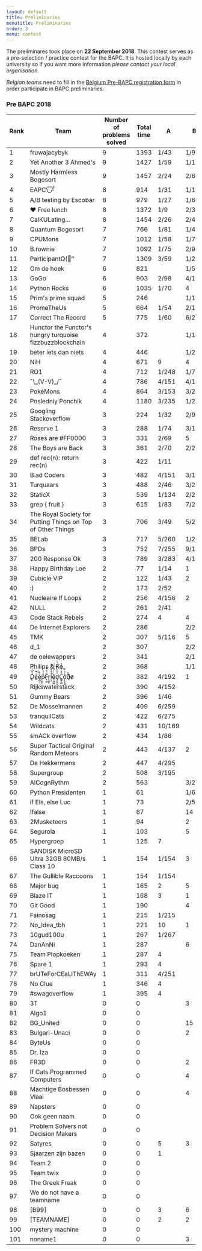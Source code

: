 ```yaml
---
layout: default
title: Preliminaries
menutitle: Preliminaries
order: 3
menu: contest
---
```


The preliminares took place on <b>22 September 2018</b>. 
This contest serves as a pre-selection / practice contest for the BAPC. It is hosted locally by each university
so if you want more information *please contact your local organisation*.     

*Belgian teams* need to fill in the <a target="_blank" href="https://docs.google.com/forms/d/e/1FAIpQLSdsHdqU8TIeMMeCE5F0ALAh8MqvBwtiJBX8J3rS7uStlP9DKQ/viewform?usp=sf_link">Belgium 
Pre-BAPC registration form</a>  in order participate in BAPC preliminaries.

<h3>Pre BAPC 2018</h3><table class="table">
<thead>
<tr>
<th>Rank</th>
<th class="name">Team</th>
<th class="problems">Number of problems solved</th>
<th class="score">Total time</th>
<th class="score text-center">A</th>
<th class="score text-center">B</th>
<th class="score text-center">C</th>
<th class="score text-center">D</th>
<th class="score text-center">E</th>
<th class="score text-center">F</th>
<th class="score text-center">G</th>
<th class="score text-center">H</th>
<th class="score text-center">I</th>
<th class="score text-center">J</th>
<th class="score text-center">K</th>
</tr>
</thead>
<tbody>
<tr>
<td>1</td>
<td>fruwajacybyk </td>
<td>9</td>
<td>1393</td>
<td class="score text-center success">1/43</td>
<td class="score text-center success">1/98</td>
<td class="score text-center success">2/216</td>
<td class="score text-center success">1/154</td>
<td class="score text-center success">1/117</td>
<td class="score text-center"></td>
<td class="score text-center danger">1</td>
<td class="score text-center success">1/15</td>
<td class="score text-center success">3/188</td>
<td class="score text-center success">1/225</td>
<td class="score text-center success">1/277</td>
</tr>
<tr>
<td>2</td>
<td>Yet Another 3 Ahmed's </td>
<td>9</td>
<td>1427</td>
<td class="score text-center success">1/59</td>
<td class="score text-center success">1/154</td>
<td class="score text-center success">3/150</td>
<td class="score text-center success">3/252</td>
<td class="score text-center success">2/93</td>
<td class="score text-center"></td>
<td class="score text-center"></td>
<td class="score text-center success">1/32</td>
<td class="score text-center success">1/120</td>
<td class="score text-center success">1/220</td>
<td class="score text-center success">1/247</td>
</tr>
<tr>
<td>3</td>
<td>Mostly Harmless Bogosort </td>
<td>9</td>
<td>1457</td>
<td class="score text-center success">2/24</td>
<td class="score text-center success">2/65</td>
<td class="score text-center success">1/272</td>
<td class="score text-center success">3/275</td>
<td class="score text-center success">1/73</td>
<td class="score text-center"></td>
<td class="score text-center danger">4</td>
<td class="score text-center success">1/39</td>
<td class="score text-center success">1/177</td>
<td class="score text-center success">1/148</td>
<td class="score text-center success">2/284</td>
</tr>
<tr>
<td>4</td>
<td>EAPC\̅_̅/̷̚ʾ </td>
<td>8</td>
<td>914</td>
<td class="score text-center success">1/31</td>
<td class="score text-center success">1/118</td>
<td class="score text-center success">1/221</td>
<td class="score text-center success">1/172</td>
<td class="score text-center success">1/55</td>
<td class="score text-center danger">1</td>
<td class="score text-center danger">1</td>
<td class="score text-center success">1/67</td>
<td class="score text-center"></td>
<td class="score text-center success">2/87</td>
<td class="score text-center success">1/143</td>
</tr>
<tr>
<td>5</td>
<td>A/B testing by Escobar </td>
<td>8</td>
<td>979</td>
<td class="score text-center success">1/27</td>
<td class="score text-center success">1/67</td>
<td class="score text-center success">2/201</td>
<td class="score text-center success">1/105</td>
<td class="score text-center success">5/158</td>
<td class="score text-center"></td>
<td class="score text-center"></td>
<td class="score text-center success">1/14</td>
<td class="score text-center success">1/47</td>
<td class="score text-center"></td>
<td class="score text-center success">1/260</td>
</tr>
<tr>
<td>6</td>
<td>♥ Free lunch </td>
<td>8</td>
<td>1372</td>
<td class="score text-center success">1/9</td>
<td class="score text-center success">2/38</td>
<td class="score text-center success">1/270</td>
<td class="score text-center success">3/283</td>
<td class="score text-center success">1/226</td>
<td class="score text-center"></td>
<td class="score text-center danger">2</td>
<td class="score text-center success">1/20</td>
<td class="score text-center"></td>
<td class="score text-center success">2/175</td>
<td class="score text-center success">2/251</td>
</tr>
<tr>
<td>7</td>
<td>CalKULating... </td>
<td>8</td>
<td>1454</td>
<td class="score text-center success">2/26</td>
<td class="score text-center success">2/43</td>
<td class="score text-center success">1/297</td>
<td class="score text-center success">1/238</td>
<td class="score text-center success">3/192</td>
<td class="score text-center danger">1</td>
<td class="score text-center danger">1</td>
<td class="score text-center success">2/61</td>
<td class="score text-center success">1/292</td>
<td class="score text-center success">1/205</td>
<td class="score text-center danger">1</td>
</tr>
<tr>
<td>8</td>
<td>Quantum Bogosort </td>
<td>7</td>
<td>766</td>
<td class="score text-center success">1/81</td>
<td class="score text-center success">1/40</td>
<td class="score text-center"></td>
<td class="score text-center success">1/214</td>
<td class="score text-center success">1/108</td>
<td class="score text-center"></td>
<td class="score text-center danger">3</td>
<td class="score text-center success">1/14</td>
<td class="score text-center success">2/230</td>
<td class="score text-center success">1/59</td>
<td class="score text-center"></td>
</tr>
<tr>
<td>9</td>
<td>CPUMons </td>
<td>7</td>
<td>1012</td>
<td class="score text-center success">1/58</td>
<td class="score text-center success">1/74</td>
<td class="score text-center"></td>
<td class="score text-center success">3/177</td>
<td class="score text-center danger">3</td>
<td class="score text-center"></td>
<td class="score text-center success">2/299</td>
<td class="score text-center success">1/26</td>
<td class="score text-center success">2/82</td>
<td class="score text-center success">1/216</td>
<td class="score text-center"></td>
</tr>
<tr>
<td>10</td>
<td>B.rownie </td>
<td>7</td>
<td>1092</td>
<td class="score text-center success">1/75</td>
<td class="score text-center success">2/99</td>
<td class="score text-center danger">1</td>
<td class="score text-center success">1/200</td>
<td class="score text-center success">1/177</td>
<td class="score text-center"></td>
<td class="score text-center"></td>
<td class="score text-center success">4/52</td>
<td class="score text-center success">3/135</td>
<td class="score text-center success">1/234</td>
<td class="score text-center danger">1</td>
</tr>
<tr>
<td>11</td>
<td>ParticipantΩ(🦆ⁿ </td>
<td>7</td>
<td>1309</td>
<td class="score text-center success">3/59</td>
<td class="score text-center success">1/201</td>
<td class="score text-center success">1/107</td>
<td class="score text-center success">1/251</td>
<td class="score text-center success">1/280</td>
<td class="score text-center"></td>
<td class="score text-center danger">1</td>
<td class="score text-center success">2/64</td>
<td class="score text-center"></td>
<td class="score text-center success">2/267</td>
<td class="score text-center"></td>
</tr>
<tr>
<td>12</td>
<td>Om de hoek </td>
<td>6</td>
<td>821</td>
<td class="score text-center"></td>
<td class="score text-center success">1/54</td>
<td class="score text-center success">4/187</td>
<td class="score text-center success">1/232</td>
<td class="score text-center"></td>
<td class="score text-center success">2/45</td>
<td class="score text-center danger">1</td>
<td class="score text-center"></td>
<td class="score text-center success">1/29</td>
<td class="score text-center danger">3</td>
<td class="score text-center success">2/174</td>
</tr>
<tr>
<td>13</td>
<td>GoGo </td>
<td>6</td>
<td>903</td>
<td class="score text-center success">2/98</td>
<td class="score text-center success">4/142</td>
<td class="score text-center success">3/198</td>
<td class="score text-center success">1/175</td>
<td class="score text-center danger">4</td>
<td class="score text-center"></td>
<td class="score text-center"></td>
<td class="score text-center success">1/42</td>
<td class="score text-center success">1/128</td>
<td class="score text-center"></td>
<td class="score text-center"></td>
</tr>
<tr>
<td>14</td>
<td>Python Rocks </td>
<td>6</td>
<td>1035</td>
<td class="score text-center success">1/70</td>
<td class="score text-center danger">4</td>
<td class="score text-center success">1/270</td>
<td class="score text-center"></td>
<td class="score text-center success">2/155</td>
<td class="score text-center"></td>
<td class="score text-center"></td>
<td class="score text-center success">2/55</td>
<td class="score text-center danger">3</td>
<td class="score text-center success">1/240</td>
<td class="score text-center success">1/205</td>
</tr>
<tr>
<td>15</td>
<td>Prim's prime squad </td>
<td>5</td>
<td>246</td>
<td class="score text-center"></td>
<td class="score text-center success">1/11</td>
<td class="score text-center success">1/49</td>
<td class="score text-center danger">3</td>
<td class="score text-center success">2/111</td>
<td class="score text-center danger">4</td>
<td class="score text-center"></td>
<td class="score text-center"></td>
<td class="score text-center success">1/22</td>
<td class="score text-center"></td>
<td class="score text-center success">1/33</td>
</tr>
<tr>
<td>16</td>
<td>PromeTheUs </td>
<td>5</td>
<td>664</td>
<td class="score text-center success">1/54</td>
<td class="score text-center success">2/144</td>
<td class="score text-center success">2/172</td>
<td class="score text-center danger">3</td>
<td class="score text-center"></td>
<td class="score text-center"></td>
<td class="score text-center"></td>
<td class="score text-center success">1/33</td>
<td class="score text-center"></td>
<td class="score text-center"></td>
<td class="score text-center success">2/201</td>
</tr>
<tr>
<td>17</td>
<td>Correct The Record </td>
<td>5</td>
<td>775</td>
<td class="score text-center success">1/60</td>
<td class="score text-center success">6/228</td>
<td class="score text-center"></td>
<td class="score text-center"></td>
<td class="score text-center success">1/283</td>
<td class="score text-center"></td>
<td class="score text-center"></td>
<td class="score text-center success">1/24</td>
<td class="score text-center danger">1</td>
<td class="score text-center success">1/80</td>
<td class="score text-center"></td>
</tr>
<tr>
<td>18</td>
<td>Hunctor the Functor's hungry turquoise fizzbuzzblockchain </td>
<td>4</td>
<td>372</td>
<td class="score text-center"></td>
<td class="score text-center success">1/10</td>
<td class="score text-center success">1/46</td>
<td class="score text-center danger">4</td>
<td class="score text-center danger">1</td>
<td class="score text-center danger">2</td>
<td class="score text-center danger">1</td>
<td class="score text-center danger">1</td>
<td class="score text-center success">1/65</td>
<td class="score text-center danger">1</td>
<td class="score text-center success">2/231</td>
</tr>
<tr>
<td>19</td>
<td>beter iets dan niets </td>
<td>4</td>
<td>446</td>
<td class="score text-center"></td>
<td class="score text-center success">1/23</td>
<td class="score text-center success">1/235</td>
<td class="score text-center danger">4</td>
<td class="score text-center"></td>
<td class="score text-center danger">2</td>
<td class="score text-center"></td>
<td class="score text-center danger">1</td>
<td class="score text-center success">1/51</td>
<td class="score text-center danger">2</td>
<td class="score text-center success">1/137</td>
</tr>
<tr>
<td>20</td>
<td>NiH </td>
<td>4</td>
<td>671</td>
<td class="score text-center danger">9</td>
<td class="score text-center danger">4</td>
<td class="score text-center success">2/238</td>
<td class="score text-center success">1/135</td>
<td class="score text-center danger">1</td>
<td class="score text-center"></td>
<td class="score text-center"></td>
<td class="score text-center success">1/18</td>
<td class="score text-center success">5/180</td>
<td class="score text-center"></td>
<td class="score text-center"></td>
</tr>
<tr>
<td>21</td>
<td>RO1 </td>
<td>4</td>
<td>712</td>
<td class="score text-center success">1/248</td>
<td class="score text-center success">1/77</td>
<td class="score text-center"></td>
<td class="score text-center"></td>
<td class="score text-center"></td>
<td class="score text-center"></td>
<td class="score text-center"></td>
<td class="score text-center success">1/108</td>
<td class="score text-center"></td>
<td class="score text-center success">1/279</td>
<td class="score text-center"></td>
</tr>
<tr>
<td>22</td>
<td>¯\_(V-V)_/¯ </td>
<td>4</td>
<td>786</td>
<td class="score text-center success">4/151</td>
<td class="score text-center success">4/128</td>
<td class="score text-center danger">1</td>
<td class="score text-center danger">1</td>
<td class="score text-center danger">1</td>
<td class="score text-center danger">1</td>
<td class="score text-center danger">1</td>
<td class="score text-center success">3/72</td>
<td class="score text-center danger">2</td>
<td class="score text-center success">1/275</td>
<td class="score text-center danger">2</td>
</tr>
<tr>
<td>23</td>
<td>PokéMons </td>
<td>4</td>
<td>864</td>
<td class="score text-center success">3/153</td>
<td class="score text-center success">3/229</td>
<td class="score text-center"></td>
<td class="score text-center success">2/118</td>
<td class="score text-center danger">3</td>
<td class="score text-center"></td>
<td class="score text-center"></td>
<td class="score text-center success">4/204</td>
<td class="score text-center"></td>
<td class="score text-center"></td>
<td class="score text-center"></td>
</tr>
<tr>
<td>24</td>
<td>Posledniy Ponchik </td>
<td>4</td>
<td>1180</td>
<td class="score text-center success">3/235</td>
<td class="score text-center success">1/287</td>
<td class="score text-center"></td>
<td class="score text-center"></td>
<td class="score text-center success">2/297</td>
<td class="score text-center"></td>
<td class="score text-center"></td>
<td class="score text-center success">6/201</td>
<td class="score text-center"></td>
<td class="score text-center"></td>
<td class="score text-center"></td>
</tr>
<tr>
<td>25</td>
<td>Googling Stackoverflow </td>
<td>3</td>
<td>224</td>
<td class="score text-center success">1/32</td>
<td class="score text-center success">2/93</td>
<td class="score text-center"></td>
<td class="score text-center danger">1</td>
<td class="score text-center"></td>
<td class="score text-center"></td>
<td class="score text-center"></td>
<td class="score text-center success">2/59</td>
<td class="score text-center danger">1</td>
<td class="score text-center"></td>
<td class="score text-center"></td>
</tr>
<tr>
<td>26</td>
<td>Reserve 1 </td>
<td>3</td>
<td>288</td>
<td class="score text-center success">1/74</td>
<td class="score text-center success">3/139</td>
<td class="score text-center"></td>
<td class="score text-center"></td>
<td class="score text-center danger">5</td>
<td class="score text-center"></td>
<td class="score text-center"></td>
<td class="score text-center success">1/35</td>
<td class="score text-center"></td>
<td class="score text-center"></td>
<td class="score text-center"></td>
</tr>
<tr>
<td>27</td>
<td>Roses are #FF0000 </td>
<td>3</td>
<td>331</td>
<td class="score text-center success">2/69</td>
<td class="score text-center danger">5</td>
<td class="score text-center danger">3</td>
<td class="score text-center"></td>
<td class="score text-center"></td>
<td class="score text-center"></td>
<td class="score text-center"></td>
<td class="score text-center success">1/56</td>
<td class="score text-center danger">3</td>
<td class="score text-center success">4/126</td>
<td class="score text-center"></td>
</tr>
<tr>
<td>28</td>
<td>The Boys are Back </td>
<td>3</td>
<td>361</td>
<td class="score text-center success">2/70</td>
<td class="score text-center success">2/210</td>
<td class="score text-center"></td>
<td class="score text-center"></td>
<td class="score text-center danger">1</td>
<td class="score text-center"></td>
<td class="score text-center"></td>
<td class="score text-center success">1/41</td>
<td class="score text-center danger">2</td>
<td class="score text-center"></td>
<td class="score text-center"></td>
</tr>
<tr>
<td>29</td>
<td>def rec(n): return rec(n) </td>
<td>3</td>
<td>422</td>
<td class="score text-center success">1/11</td>
<td class="score text-center"></td>
<td class="score text-center"></td>
<td class="score text-center"></td>
<td class="score text-center"></td>
<td class="score text-center"></td>
<td class="score text-center success">5/297</td>
<td class="score text-center success">1/34</td>
<td class="score text-center"></td>
<td class="score text-center"></td>
<td class="score text-center"></td>
</tr>
<tr>
<td>30</td>
<td>B.ad Coders </td>
<td>3</td>
<td>482</td>
<td class="score text-center success">4/151</td>
<td class="score text-center success">3/168</td>
<td class="score text-center"></td>
<td class="score text-center"></td>
<td class="score text-center danger">3</td>
<td class="score text-center"></td>
<td class="score text-center"></td>
<td class="score text-center success">2/43</td>
<td class="score text-center danger">1</td>
<td class="score text-center"></td>
<td class="score text-center"></td>
</tr>
<tr>
<td>31</td>
<td>Turquaars </td>
<td>3</td>
<td>488</td>
<td class="score text-center success">2/46</td>
<td class="score text-center success">3/297</td>
<td class="score text-center"></td>
<td class="score text-center"></td>
<td class="score text-center"></td>
<td class="score text-center"></td>
<td class="score text-center"></td>
<td class="score text-center success">1/85</td>
<td class="score text-center danger">5</td>
<td class="score text-center"></td>
<td class="score text-center"></td>
</tr>
<tr>
<td>32</td>
<td>StaticX </td>
<td>3</td>
<td>539</td>
<td class="score text-center success">1/134</td>
<td class="score text-center success">2/272</td>
<td class="score text-center"></td>
<td class="score text-center"></td>
<td class="score text-center"></td>
<td class="score text-center"></td>
<td class="score text-center"></td>
<td class="score text-center success">3/73</td>
<td class="score text-center danger">3</td>
<td class="score text-center"></td>
<td class="score text-center"></td>
</tr>
<tr>
<td>33</td>
<td>grep { fruit } </td>
<td>3</td>
<td>615</td>
<td class="score text-center success">1/83</td>
<td class="score text-center success">7/282</td>
<td class="score text-center"></td>
<td class="score text-center"></td>
<td class="score text-center"></td>
<td class="score text-center"></td>
<td class="score text-center"></td>
<td class="score text-center success">1/130</td>
<td class="score text-center"></td>
<td class="score text-center"></td>
<td class="score text-center"></td>
</tr>
<tr>
<td>34</td>
<td>The Royal Society for Putting Things on Top of Other Things </td>
<td>3</td>
<td>706</td>
<td class="score text-center success">3/49</td>
<td class="score text-center success">5/252</td>
<td class="score text-center"></td>
<td class="score text-center"></td>
<td class="score text-center"></td>
<td class="score text-center"></td>
<td class="score text-center"></td>
<td class="score text-center success">2/265</td>
<td class="score text-center danger">4</td>
<td class="score text-center"></td>
<td class="score text-center"></td>
</tr>
<tr>
<td>35</td>
<td>BELab </td>
<td>3</td>
<td>717</td>
<td class="score text-center success">5/260</td>
<td class="score text-center success">1/228</td>
<td class="score text-center"></td>
<td class="score text-center danger">2</td>
<td class="score text-center"></td>
<td class="score text-center"></td>
<td class="score text-center"></td>
<td class="score text-center success">1/149</td>
<td class="score text-center"></td>
<td class="score text-center"></td>
<td class="score text-center"></td>
</tr>
<tr>
<td>36</td>
<td>BPDs </td>
<td>3</td>
<td>752</td>
<td class="score text-center success">7/255</td>
<td class="score text-center success">9/176</td>
<td class="score text-center"></td>
<td class="score text-center"></td>
<td class="score text-center"></td>
<td class="score text-center"></td>
<td class="score text-center"></td>
<td class="score text-center success">1/41</td>
<td class="score text-center"></td>
<td class="score text-center"></td>
<td class="score text-center"></td>
</tr>
<tr>
<td>37</td>
<td>200 Response Ok </td>
<td>3</td>
<td>789</td>
<td class="score text-center success">3/283</td>
<td class="score text-center success">4/152</td>
<td class="score text-center"></td>
<td class="score text-center"></td>
<td class="score text-center"></td>
<td class="score text-center"></td>
<td class="score text-center"></td>
<td class="score text-center success">4/194</td>
<td class="score text-center danger">2</td>
<td class="score text-center"></td>
<td class="score text-center"></td>
</tr>
<tr>
<td>38</td>
<td>Happy Birthday Loe </td>
<td>2</td>
<td>77</td>
<td class="score text-center success">1/14</td>
<td class="score text-center danger">1</td>
<td class="score text-center"></td>
<td class="score text-center danger">2</td>
<td class="score text-center"></td>
<td class="score text-center"></td>
<td class="score text-center"></td>
<td class="score text-center success">1/63</td>
<td class="score text-center"></td>
<td class="score text-center danger">6</td>
<td class="score text-center"></td>
</tr>
<tr>
<td>39</td>
<td>Cubicle VIP </td>
<td>2</td>
<td>122</td>
<td class="score text-center success">1/43</td>
<td class="score text-center danger">2</td>
<td class="score text-center danger">4</td>
<td class="score text-center danger">1</td>
<td class="score text-center"></td>
<td class="score text-center"></td>
<td class="score text-center"></td>
<td class="score text-center success">1/79</td>
<td class="score text-center danger">2</td>
<td class="score text-center"></td>
<td class="score text-center"></td>
</tr>
<tr>
<td>40</td>
<td>:) </td>
<td>2</td>
<td>173</td>
<td class="score text-center success">2/52</td>
<td class="score text-center"></td>
<td class="score text-center danger">9</td>
<td class="score text-center"></td>
<td class="score text-center"></td>
<td class="score text-center"></td>
<td class="score text-center"></td>
<td class="score text-center success">1/101</td>
<td class="score text-center"></td>
<td class="score text-center danger">1</td>
<td class="score text-center"></td>
</tr>
<tr>
<td>41</td>
<td>Nucleaire If Loops </td>
<td>2</td>
<td>256</td>
<td class="score text-center success">4/156</td>
<td class="score text-center danger">2</td>
<td class="score text-center"></td>
<td class="score text-center danger">3</td>
<td class="score text-center"></td>
<td class="score text-center"></td>
<td class="score text-center"></td>
<td class="score text-center success">1/40</td>
<td class="score text-center"></td>
<td class="score text-center danger">1</td>
<td class="score text-center"></td>
</tr>
<tr>
<td>42</td>
<td>NULL </td>
<td>2</td>
<td>261</td>
<td class="score text-center success">2/41</td>
<td class="score text-center"></td>
<td class="score text-center"></td>
<td class="score text-center"></td>
<td class="score text-center"></td>
<td class="score text-center"></td>
<td class="score text-center"></td>
<td class="score text-center success">2/180</td>
<td class="score text-center"></td>
<td class="score text-center danger">1</td>
<td class="score text-center"></td>
</tr>
<tr>
<td>43</td>
<td>Code Stack Rebels </td>
<td>2</td>
<td>274</td>
<td class="score text-center danger">4</td>
<td class="score text-center danger">4</td>
<td class="score text-center success">3/161</td>
<td class="score text-center"></td>
<td class="score text-center"></td>
<td class="score text-center"></td>
<td class="score text-center"></td>
<td class="score text-center success">1/73</td>
<td class="score text-center danger">5</td>
<td class="score text-center"></td>
<td class="score text-center"></td>
</tr>
<tr>
<td>44</td>
<td>De Internet Explorers </td>
<td>2</td>
<td>286</td>
<td class="score text-center"></td>
<td class="score text-center success">2/24</td>
<td class="score text-center"></td>
<td class="score text-center"></td>
<td class="score text-center"></td>
<td class="score text-center"></td>
<td class="score text-center danger">1</td>
<td class="score text-center"></td>
<td class="score text-center success">2/222</td>
<td class="score text-center"></td>
<td class="score text-center"></td>
</tr>
<tr>
<td>45</td>
<td>TMK </td>
<td>2</td>
<td>307</td>
<td class="score text-center success">5/116</td>
<td class="score text-center danger">5</td>
<td class="score text-center"></td>
<td class="score text-center"></td>
<td class="score text-center danger">2</td>
<td class="score text-center"></td>
<td class="score text-center"></td>
<td class="score text-center success">2/91</td>
<td class="score text-center danger">2</td>
<td class="score text-center"></td>
<td class="score text-center"></td>
</tr>
<tr>
<td>46</td>
<td>d_1 </td>
<td>2</td>
<td>307</td>
<td class="score text-center"></td>
<td class="score text-center success">2/218</td>
<td class="score text-center danger">5</td>
<td class="score text-center"></td>
<td class="score text-center"></td>
<td class="score text-center"></td>
<td class="score text-center"></td>
<td class="score text-center"></td>
<td class="score text-center success">2/49</td>
<td class="score text-center"></td>
<td class="score text-center"></td>
</tr>
<tr>
<td>47</td>
<td>de oelewappers </td>
<td>2</td>
<td>341</td>
<td class="score text-center"></td>
<td class="score text-center success">2/160</td>
<td class="score text-center danger">3</td>
<td class="score text-center danger">6</td>
<td class="score text-center"></td>
<td class="score text-center"></td>
<td class="score text-center"></td>
<td class="score text-center"></td>
<td class="score text-center success">2/141</td>
<td class="score text-center"></td>
<td class="score text-center"></td>
</tr>
<tr>
<td>48</td>
<td>Philips & Ko. </td>
<td>2</td>
<td>368</td>
<td class="score text-center"></td>
<td class="score text-center success">1/198</td>
<td class="score text-center"></td>
<td class="score text-center"></td>
<td class="score text-center danger">12</td>
<td class="score text-center"></td>
<td class="score text-center"></td>
<td class="score text-center"></td>
<td class="score text-center success">1/170</td>
<td class="score text-center"></td>
<td class="score text-center"></td>
</tr>
<tr>
<td>49</td>
<td>D̢̾̑͆ͥͨͯe̫ͣ̿e̝̪̖ͪ̃̀p̵͙̝͎̎͛ͣF͉̤͈̆ͭ͂̓̄r̦̼̫̞i̛̤͎̓̊͛ͥ͂̔e̠̤̪͇͛ͥ͑ͩ͐̈́d̡̤̬̜̙̒̾̀̿̈́́ͯC͇̗̭͖̔̽ͦ̊͋̉õ̜̖̖̭̬̇ͪ͋d̊̃̈͏͔e̷ </td>
<td>2</td>
<td>382</td>
<td class="score text-center success">4/192</td>
<td class="score text-center danger">1</td>
<td class="score text-center"></td>
<td class="score text-center danger">5</td>
<td class="score text-center"></td>
<td class="score text-center"></td>
<td class="score text-center"></td>
<td class="score text-center success">2/110</td>
<td class="score text-center"></td>
<td class="score text-center"></td>
<td class="score text-center"></td>
</tr>
<tr>
<td>50</td>
<td>Rijkswaterstack </td>
<td>2</td>
<td>390</td>
<td class="score text-center success">4/152</td>
<td class="score text-center"></td>
<td class="score text-center"></td>
<td class="score text-center"></td>
<td class="score text-center"></td>
<td class="score text-center"></td>
<td class="score text-center"></td>
<td class="score text-center success">2/158</td>
<td class="score text-center danger">4</td>
<td class="score text-center"></td>
<td class="score text-center"></td>
</tr>
<tr>
<td>51</td>
<td>Gummy Bears </td>
<td>2</td>
<td>396</td>
<td class="score text-center success">1/46</td>
<td class="score text-center"></td>
<td class="score text-center danger">3</td>
<td class="score text-center"></td>
<td class="score text-center"></td>
<td class="score text-center"></td>
<td class="score text-center"></td>
<td class="score text-center success">4/290</td>
<td class="score text-center danger">8</td>
<td class="score text-center"></td>
<td class="score text-center"></td>
</tr>
<tr>
<td>52</td>
<td>De Mosselmannen </td>
<td>2</td>
<td>409</td>
<td class="score text-center success">6/259</td>
<td class="score text-center"></td>
<td class="score text-center danger">4</td>
<td class="score text-center danger">3</td>
<td class="score text-center"></td>
<td class="score text-center"></td>
<td class="score text-center"></td>
<td class="score text-center success">1/50</td>
<td class="score text-center danger">2</td>
<td class="score text-center"></td>
<td class="score text-center"></td>
</tr>
<tr>
<td>53</td>
<td>tranquilCats </td>
<td>2</td>
<td>422</td>
<td class="score text-center success">6/275</td>
<td class="score text-center"></td>
<td class="score text-center"></td>
<td class="score text-center"></td>
<td class="score text-center"></td>
<td class="score text-center"></td>
<td class="score text-center"></td>
<td class="score text-center success">1/47</td>
<td class="score text-center"></td>
<td class="score text-center danger">4</td>
<td class="score text-center"></td>
</tr>
<tr>
<td>54</td>
<td>Wildcats </td>
<td>2</td>
<td>431</td>
<td class="score text-center success">10/169</td>
<td class="score text-center"></td>
<td class="score text-center"></td>
<td class="score text-center"></td>
<td class="score text-center"></td>
<td class="score text-center"></td>
<td class="score text-center"></td>
<td class="score text-center success">1/82</td>
<td class="score text-center danger">9</td>
<td class="score text-center"></td>
<td class="score text-center"></td>
</tr>
<tr>
<td>55</td>
<td>smACk overflow </td>
<td>2</td>
<td>434</td>
<td class="score text-center success">1/86</td>
<td class="score text-center"></td>
<td class="score text-center danger">3</td>
<td class="score text-center danger">2</td>
<td class="score text-center"></td>
<td class="score text-center"></td>
<td class="score text-center"></td>
<td class="score text-center success">4/288</td>
<td class="score text-center danger">2</td>
<td class="score text-center"></td>
<td class="score text-center"></td>
</tr>
<tr>
<td>56</td>
<td>Super Tactical Original Random Meteors </td>
<td>2</td>
<td>443</td>
<td class="score text-center success">4/137</td>
<td class="score text-center danger">2</td>
<td class="score text-center"></td>
<td class="score text-center danger">7</td>
<td class="score text-center"></td>
<td class="score text-center"></td>
<td class="score text-center"></td>
<td class="score text-center success">4/186</td>
<td class="score text-center danger">4</td>
<td class="score text-center"></td>
<td class="score text-center"></td>
</tr>
<tr>
<td>57</td>
<td>De Hekkermens </td>
<td>2</td>
<td>447</td>
<td class="score text-center success">4/295</td>
<td class="score text-center"></td>
<td class="score text-center danger">1</td>
<td class="score text-center"></td>
<td class="score text-center"></td>
<td class="score text-center"></td>
<td class="score text-center"></td>
<td class="score text-center success">1/92</td>
<td class="score text-center danger">5</td>
<td class="score text-center"></td>
<td class="score text-center"></td>
</tr>
<tr>
<td>58</td>
<td>Supergroup </td>
<td>2</td>
<td>508</td>
<td class="score text-center success">3/195</td>
<td class="score text-center"></td>
<td class="score text-center danger">4</td>
<td class="score text-center danger">2</td>
<td class="score text-center"></td>
<td class="score text-center"></td>
<td class="score text-center"></td>
<td class="score text-center success">3/233</td>
<td class="score text-center danger">2</td>
<td class="score text-center"></td>
<td class="score text-center"></td>
</tr>
<tr>
<td>59</td>
<td>AlCognRythm </td>
<td>2</td>
<td>563</td>
<td class="score text-center"></td>
<td class="score text-center success">3/226</td>
<td class="score text-center danger">1</td>
<td class="score text-center"></td>
<td class="score text-center"></td>
<td class="score text-center"></td>
<td class="score text-center"></td>
<td class="score text-center"></td>
<td class="score text-center success">6/197</td>
<td class="score text-center danger">8</td>
<td class="score text-center"></td>
</tr>
<tr>
<td>60</td>
<td>Python Presidenten </td>
<td>1</td>
<td>61</td>
<td class="score text-center"></td>
<td class="score text-center success">1/61</td>
<td class="score text-center danger">5</td>
<td class="score text-center"></td>
<td class="score text-center"></td>
<td class="score text-center"></td>
<td class="score text-center"></td>
<td class="score text-center"></td>
<td class="score text-center"></td>
<td class="score text-center"></td>
<td class="score text-center"></td>
</tr>
<tr>
<td>61</td>
<td>if Els, else Luc </td>
<td>1</td>
<td>73</td>
<td class="score text-center"></td>
<td class="score text-center success">2/53</td>
<td class="score text-center"></td>
<td class="score text-center"></td>
<td class="score text-center"></td>
<td class="score text-center"></td>
<td class="score text-center"></td>
<td class="score text-center"></td>
<td class="score text-center danger">2</td>
<td class="score text-center"></td>
<td class="score text-center"></td>
</tr>
<tr>
<td>62</td>
<td>!false </td>
<td>1</td>
<td>87</td>
<td class="score text-center"></td>
<td class="score text-center danger">14</td>
<td class="score text-center"></td>
<td class="score text-center"></td>
<td class="score text-center"></td>
<td class="score text-center"></td>
<td class="score text-center"></td>
<td class="score text-center success">3/47</td>
<td class="score text-center"></td>
<td class="score text-center"></td>
<td class="score text-center"></td>
</tr>
<tr>
<td>63</td>
<td>2Musketeers </td>
<td>1</td>
<td>94</td>
<td class="score text-center"></td>
<td class="score text-center danger">2</td>
<td class="score text-center"></td>
<td class="score text-center"></td>
<td class="score text-center"></td>
<td class="score text-center"></td>
<td class="score text-center"></td>
<td class="score text-center success">1/94</td>
<td class="score text-center"></td>
<td class="score text-center"></td>
<td class="score text-center"></td>
</tr>
<tr>
<td>64</td>
<td>Segurola </td>
<td>1</td>
<td>103</td>
<td class="score text-center"></td>
<td class="score text-center danger">5</td>
<td class="score text-center"></td>
<td class="score text-center"></td>
<td class="score text-center"></td>
<td class="score text-center"></td>
<td class="score text-center"></td>
<td class="score text-center success">1/103</td>
<td class="score text-center"></td>
<td class="score text-center"></td>
<td class="score text-center"></td>
</tr>
<tr>
<td>65</td>
<td>Hypergroep </td>
<td>1</td>
<td>125</td>
<td class="score text-center danger">7</td>
<td class="score text-center"></td>
<td class="score text-center danger">3</td>
<td class="score text-center"></td>
<td class="score text-center"></td>
<td class="score text-center"></td>
<td class="score text-center danger">1</td>
<td class="score text-center success">3/85</td>
<td class="score text-center"></td>
<td class="score text-center"></td>
<td class="score text-center"></td>
</tr>
<tr>
<td>66</td>
<td>SANDISK MicroSD Ultra 32GB 80MB/s Class 10 </td>
<td>1</td>
<td>154</td>
<td class="score text-center success">1/154</td>
<td class="score text-center danger">3</td>
<td class="score text-center"></td>
<td class="score text-center danger">2</td>
<td class="score text-center"></td>
<td class="score text-center"></td>
<td class="score text-center"></td>
<td class="score text-center danger">2</td>
<td class="score text-center"></td>
<td class="score text-center"></td>
<td class="score text-center"></td>
</tr>
<tr>
<td>67</td>
<td>The Gullible Raccoons </td>
<td>1</td>
<td>154</td>
<td class="score text-center success">1/154</td>
<td class="score text-center"></td>
<td class="score text-center"></td>
<td class="score text-center"></td>
<td class="score text-center"></td>
<td class="score text-center"></td>
<td class="score text-center"></td>
<td class="score text-center danger">2</td>
<td class="score text-center"></td>
<td class="score text-center"></td>
<td class="score text-center"></td>
</tr>
<tr>
<td>68</td>
<td>Major bug </td>
<td>1</td>
<td>165</td>
<td class="score text-center danger">2</td>
<td class="score text-center danger">5</td>
<td class="score text-center"></td>
<td class="score text-center"></td>
<td class="score text-center"></td>
<td class="score text-center"></td>
<td class="score text-center"></td>
<td class="score text-center success">1/165</td>
<td class="score text-center danger">2</td>
<td class="score text-center danger">1</td>
<td class="score text-center"></td>
</tr>
<tr>
<td>69</td>
<td>Blaze IT </td>
<td>1</td>
<td>168</td>
<td class="score text-center danger">3</td>
<td class="score text-center danger">1</td>
<td class="score text-center"></td>
<td class="score text-center"></td>
<td class="score text-center"></td>
<td class="score text-center"></td>
<td class="score text-center"></td>
<td class="score text-center success">1/168</td>
<td class="score text-center danger">3</td>
<td class="score text-center"></td>
<td class="score text-center"></td>
</tr>
<tr>
<td>70</td>
<td>Git Good </td>
<td>1</td>
<td>190</td>
<td class="score text-center"></td>
<td class="score text-center danger">4</td>
<td class="score text-center"></td>
<td class="score text-center"></td>
<td class="score text-center"></td>
<td class="score text-center"></td>
<td class="score text-center"></td>
<td class="score text-center"></td>
<td class="score text-center success">2/170</td>
<td class="score text-center danger">2</td>
<td class="score text-center"></td>
</tr>
<tr>
<td>71</td>
<td>Fainosag </td>
<td>1</td>
<td>215</td>
<td class="score text-center success">1/215</td>
<td class="score text-center"></td>
<td class="score text-center"></td>
<td class="score text-center danger">6</td>
<td class="score text-center"></td>
<td class="score text-center"></td>
<td class="score text-center"></td>
<td class="score text-center danger">4</td>
<td class="score text-center danger">2</td>
<td class="score text-center"></td>
<td class="score text-center"></td>
</tr>
<tr>
<td>72</td>
<td>No_Idea_tbh </td>
<td>1</td>
<td>221</td>
<td class="score text-center danger">10</td>
<td class="score text-center danger">1</td>
<td class="score text-center danger">1</td>
<td class="score text-center"></td>
<td class="score text-center"></td>
<td class="score text-center"></td>
<td class="score text-center"></td>
<td class="score text-center success">1/221</td>
<td class="score text-center"></td>
<td class="score text-center"></td>
<td class="score text-center"></td>
</tr>
<tr>
<td>73</td>
<td>10gud100u </td>
<td>1</td>
<td>267</td>
<td class="score text-center success">1/267</td>
<td class="score text-center"></td>
<td class="score text-center"></td>
<td class="score text-center"></td>
<td class="score text-center"></td>
<td class="score text-center"></td>
<td class="score text-center"></td>
<td class="score text-center danger">4</td>
<td class="score text-center danger">4</td>
<td class="score text-center"></td>
<td class="score text-center"></td>
</tr>
<tr>
<td>74</td>
<td>DanAnNi </td>
<td>1</td>
<td>287</td>
<td class="score text-center"></td>
<td class="score text-center danger">6</td>
<td class="score text-center"></td>
<td class="score text-center"></td>
<td class="score text-center"></td>
<td class="score text-center"></td>
<td class="score text-center"></td>
<td class="score text-center"></td>
<td class="score text-center success">8/147</td>
<td class="score text-center"></td>
<td class="score text-center"></td>
</tr>
<tr>
<td>75</td>
<td>Team Plopkoeken </td>
<td>1</td>
<td>287</td>
<td class="score text-center danger">4</td>
<td class="score text-center"></td>
<td class="score text-center"></td>
<td class="score text-center"></td>
<td class="score text-center"></td>
<td class="score text-center"></td>
<td class="score text-center"></td>
<td class="score text-center success">1/287</td>
<td class="score text-center danger">3</td>
<td class="score text-center"></td>
<td class="score text-center"></td>
</tr>
<tr>
<td>76</td>
<td>Spare 1 </td>
<td>1</td>
<td>293</td>
<td class="score text-center danger">4</td>
<td class="score text-center"></td>
<td class="score text-center"></td>
<td class="score text-center"></td>
<td class="score text-center"></td>
<td class="score text-center"></td>
<td class="score text-center"></td>
<td class="score text-center success">3/253</td>
<td class="score text-center"></td>
<td class="score text-center"></td>
<td class="score text-center"></td>
</tr>
<tr>
<td>77</td>
<td>brUTeForCEaLlThEWAy </td>
<td>1</td>
<td>311</td>
<td class="score text-center success">4/251</td>
<td class="score text-center"></td>
<td class="score text-center"></td>
<td class="score text-center danger">1</td>
<td class="score text-center"></td>
<td class="score text-center"></td>
<td class="score text-center"></td>
<td class="score text-center danger">5</td>
<td class="score text-center danger">4</td>
<td class="score text-center"></td>
<td class="score text-center"></td>
</tr>
<tr>
<td>78</td>
<td>No Clue </td>
<td>1</td>
<td>346</td>
<td class="score text-center danger">4</td>
<td class="score text-center"></td>
<td class="score text-center"></td>
<td class="score text-center"></td>
<td class="score text-center"></td>
<td class="score text-center"></td>
<td class="score text-center"></td>
<td class="score text-center success">7/226</td>
<td class="score text-center"></td>
<td class="score text-center"></td>
<td class="score text-center"></td>
</tr>
<tr>
<td>79</td>
<td>#swagoverflow </td>
<td>1</td>
<td>395</td>
<td class="score text-center danger">4</td>
<td class="score text-center"></td>
<td class="score text-center"></td>
<td class="score text-center danger">1</td>
<td class="score text-center"></td>
<td class="score text-center"></td>
<td class="score text-center"></td>
<td class="score text-center success">8/255</td>
<td class="score text-center danger">4</td>
<td class="score text-center"></td>
<td class="score text-center"></td>
</tr>
<tr>
<td>80</td>
<td>3T </td>
<td>0</td>
<td>0</td>
<td class="score text-center"></td>
<td class="score text-center danger">3</td>
<td class="score text-center"></td>
<td class="score text-center danger">2</td>
<td class="score text-center danger">1</td>
<td class="score text-center"></td>
<td class="score text-center"></td>
<td class="score text-center"></td>
<td class="score text-center"></td>
<td class="score text-center"></td>
<td class="score text-center"></td>
</tr>
<tr>
<td>81</td>
<td>Algo1 </td>
<td>0</td>
<td>0</td>
<td class="score text-center"></td>
<td class="score text-center"></td>
<td class="score text-center"></td>
<td class="score text-center"></td>
<td class="score text-center"></td>
<td class="score text-center"></td>
<td class="score text-center"></td>
<td class="score text-center"></td>
<td class="score text-center"></td>
<td class="score text-center"></td>
<td class="score text-center"></td>
</tr>
<tr>
<td>82</td>
<td>BG_United </td>
<td>0</td>
<td>0</td>
<td class="score text-center"></td>
<td class="score text-center danger">15</td>
<td class="score text-center"></td>
<td class="score text-center danger">1</td>
<td class="score text-center"></td>
<td class="score text-center"></td>
<td class="score text-center"></td>
<td class="score text-center"></td>
<td class="score text-center"></td>
<td class="score text-center"></td>
<td class="score text-center"></td>
</tr>
<tr>
<td>83</td>
<td>Bulgari-Unaci </td>
<td>0</td>
<td>0</td>
<td class="score text-center"></td>
<td class="score text-center danger">2</td>
<td class="score text-center"></td>
<td class="score text-center"></td>
<td class="score text-center"></td>
<td class="score text-center"></td>
<td class="score text-center"></td>
<td class="score text-center"></td>
<td class="score text-center danger">3</td>
<td class="score text-center danger">4</td>
<td class="score text-center"></td>
</tr>
<tr>
<td>84</td>
<td>ByteUs </td>
<td>0</td>
<td>0</td>
<td class="score text-center"></td>
<td class="score text-center"></td>
<td class="score text-center"></td>
<td class="score text-center"></td>
<td class="score text-center"></td>
<td class="score text-center"></td>
<td class="score text-center"></td>
<td class="score text-center"></td>
<td class="score text-center danger">1</td>
<td class="score text-center"></td>
<td class="score text-center"></td>
</tr>
<tr>
<td>85</td>
<td>Dr. Iza </td>
<td>0</td>
<td>0</td>
<td class="score text-center"></td>
<td class="score text-center"></td>
<td class="score text-center danger">2</td>
<td class="score text-center"></td>
<td class="score text-center"></td>
<td class="score text-center"></td>
<td class="score text-center"></td>
<td class="score text-center danger">2</td>
<td class="score text-center danger">1</td>
<td class="score text-center"></td>
<td class="score text-center"></td>
</tr>
<tr>
<td>86</td>
<td>FR3D </td>
<td>0</td>
<td>0</td>
<td class="score text-center"></td>
<td class="score text-center danger">2</td>
<td class="score text-center"></td>
<td class="score text-center"></td>
<td class="score text-center"></td>
<td class="score text-center"></td>
<td class="score text-center"></td>
<td class="score text-center"></td>
<td class="score text-center danger">1</td>
<td class="score text-center"></td>
<td class="score text-center"></td>
</tr>
<tr>
<td>87</td>
<td>If Cats Programmed Computers </td>
<td>0</td>
<td>0</td>
<td class="score text-center"></td>
<td class="score text-center danger">4</td>
<td class="score text-center"></td>
<td class="score text-center"></td>
<td class="score text-center"></td>
<td class="score text-center"></td>
<td class="score text-center"></td>
<td class="score text-center"></td>
<td class="score text-center danger">6</td>
<td class="score text-center danger">2</td>
<td class="score text-center"></td>
</tr>
<tr>
<td>88</td>
<td>Machtige Bosbessen Vlaai </td>
<td>0</td>
<td>0</td>
<td class="score text-center"></td>
<td class="score text-center danger">4</td>
<td class="score text-center danger">1</td>
<td class="score text-center"></td>
<td class="score text-center danger">1</td>
<td class="score text-center danger">1</td>
<td class="score text-center"></td>
<td class="score text-center"></td>
<td class="score text-center"></td>
<td class="score text-center danger">1</td>
<td class="score text-center"></td>
</tr>
<tr>
<td>89</td>
<td>Napsters </td>
<td>0</td>
<td>0</td>
<td class="score text-center"></td>
<td class="score text-center"></td>
<td class="score text-center"></td>
<td class="score text-center"></td>
<td class="score text-center danger">2</td>
<td class="score text-center"></td>
<td class="score text-center"></td>
<td class="score text-center"></td>
<td class="score text-center"></td>
<td class="score text-center"></td>
<td class="score text-center"></td>
</tr>
<tr>
<td>90</td>
<td>Ook geen naam </td>
<td>0</td>
<td>0</td>
<td class="score text-center"></td>
<td class="score text-center"></td>
<td class="score text-center"></td>
<td class="score text-center"></td>
<td class="score text-center"></td>
<td class="score text-center"></td>
<td class="score text-center"></td>
<td class="score text-center"></td>
<td class="score text-center"></td>
<td class="score text-center"></td>
<td class="score text-center"></td>
</tr>
<tr>
<td>91</td>
<td>Problem Solvers not Decision Makers </td>
<td>0</td>
<td>0</td>
<td class="score text-center"></td>
<td class="score text-center"></td>
<td class="score text-center"></td>
<td class="score text-center danger">7</td>
<td class="score text-center danger">4</td>
<td class="score text-center"></td>
<td class="score text-center"></td>
<td class="score text-center"></td>
<td class="score text-center danger">4</td>
<td class="score text-center"></td>
<td class="score text-center"></td>
</tr>
<tr>
<td>92</td>
<td>Satyres </td>
<td>0</td>
<td>0</td>
<td class="score text-center danger">5</td>
<td class="score text-center danger">3</td>
<td class="score text-center"></td>
<td class="score text-center"></td>
<td class="score text-center"></td>
<td class="score text-center"></td>
<td class="score text-center"></td>
<td class="score text-center danger">1</td>
<td class="score text-center"></td>
<td class="score text-center"></td>
<td class="score text-center"></td>
</tr>
<tr>
<td>93</td>
<td>Sjaarzen zijn bazen </td>
<td>0</td>
<td>0</td>
<td class="score text-center danger">1</td>
<td class="score text-center"></td>
<td class="score text-center"></td>
<td class="score text-center"></td>
<td class="score text-center"></td>
<td class="score text-center"></td>
<td class="score text-center"></td>
<td class="score text-center danger">3</td>
<td class="score text-center danger">1</td>
<td class="score text-center"></td>
<td class="score text-center"></td>
</tr>
<tr>
<td>94</td>
<td>Team 2 </td>
<td>0</td>
<td>0</td>
<td class="score text-center"></td>
<td class="score text-center"></td>
<td class="score text-center"></td>
<td class="score text-center"></td>
<td class="score text-center"></td>
<td class="score text-center"></td>
<td class="score text-center"></td>
<td class="score text-center"></td>
<td class="score text-center"></td>
<td class="score text-center"></td>
<td class="score text-center"></td>
</tr>
<tr>
<td>95</td>
<td>Team twix </td>
<td>0</td>
<td>0</td>
<td class="score text-center"></td>
<td class="score text-center"></td>
<td class="score text-center"></td>
<td class="score text-center"></td>
<td class="score text-center"></td>
<td class="score text-center"></td>
<td class="score text-center"></td>
<td class="score text-center"></td>
<td class="score text-center"></td>
<td class="score text-center"></td>
<td class="score text-center"></td>
</tr>
<tr>
<td>96</td>
<td>The Greek Freak </td>
<td>0</td>
<td>0</td>
<td class="score text-center"></td>
<td class="score text-center"></td>
<td class="score text-center"></td>
<td class="score text-center"></td>
<td class="score text-center"></td>
<td class="score text-center"></td>
<td class="score text-center"></td>
<td class="score text-center"></td>
<td class="score text-center"></td>
<td class="score text-center"></td>
<td class="score text-center"></td>
</tr>
<tr>
<td>97</td>
<td>We do not have a teamname </td>
<td>0</td>
<td>0</td>
<td class="score text-center"></td>
<td class="score text-center"></td>
<td class="score text-center"></td>
<td class="score text-center"></td>
<td class="score text-center"></td>
<td class="score text-center"></td>
<td class="score text-center"></td>
<td class="score text-center"></td>
<td class="score text-center"></td>
<td class="score text-center"></td>
<td class="score text-center"></td>
</tr>
<tr>
<td>98</td>
<td>[B99] </td>
<td>0</td>
<td>0</td>
<td class="score text-center danger">3</td>
<td class="score text-center danger">6</td>
<td class="score text-center"></td>
<td class="score text-center"></td>
<td class="score text-center danger">1</td>
<td class="score text-center"></td>
<td class="score text-center"></td>
<td class="score text-center"></td>
<td class="score text-center"></td>
<td class="score text-center"></td>
<td class="score text-center"></td>
</tr>
<tr>
<td>99</td>
<td>[TEAMNAME] </td>
<td>0</td>
<td>0</td>
<td class="score text-center danger">2</td>
<td class="score text-center danger">2</td>
<td class="score text-center"></td>
<td class="score text-center"></td>
<td class="score text-center"></td>
<td class="score text-center"></td>
<td class="score text-center"></td>
<td class="score text-center danger">1</td>
<td class="score text-center danger">1</td>
<td class="score text-center"></td>
<td class="score text-center"></td>
</tr>
<tr>
<td>100</td>
<td>mystery machine </td>
<td>0</td>
<td>0</td>
<td class="score text-center"></td>
<td class="score text-center"></td>
<td class="score text-center"></td>
<td class="score text-center"></td>
<td class="score text-center"></td>
<td class="score text-center"></td>
<td class="score text-center"></td>
<td class="score text-center"></td>
<td class="score text-center"></td>
<td class="score text-center"></td>
<td class="score text-center"></td>
</tr>
<tr>
<td>101</td>
<td>noname1 </td>
<td>0</td>
<td>0</td>
<td class="score text-center"></td>
<td class="score text-center danger">3</td>
<td class="score text-center"></td>
<td class="score text-center"></td>
<td class="score text-center"></td>
<td class="score text-center"></td>
<td class="score text-center"></td>
<td class="score text-center danger">1</td>
<td class="score text-center danger">4</td>
<td class="score text-center"></td>
<td class="score text-center"></td>
</tr>
</tbody>
</table>


<!--
The preliminary contest is hosted locally by each university so please contact your local organisation for more
information.

You can register you team using the <a target="_blank" href="https://icpc.baylor.edu/regionals/finder/bapc-preliminaries-2018">ICPC system</a>
-->
